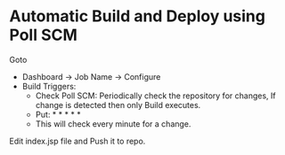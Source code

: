 # Automatic Build and Deploy using Poll SCM

Goto 
- Dashboard -> Job Name -> Configure
- Build Triggers: 
  - Check Poll SCM: Periodically check the repository for changes, If change is detected then only Build executes.
  - Put: * * * * * 
  - This will check every minute for a change.

Edit index.jsp file and Push it to repo.